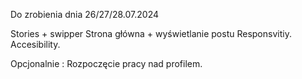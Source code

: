Do zrobienia dnia 26/27/28.07.2024

Stories + swipper
Strona główna + wyświetlanie postu
Responsvitiy.
Accesibility.

Opcjonalnie : Rozpoczęcie pracy nad profilem.
